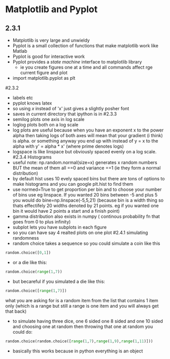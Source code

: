 # Matplotlib and Pyplot
## 2.3.1
- Matplotlib is very large and unwieldy
- Pyplot is a small collection of functions that make matplotlib work like Matlab
- Pyplot is good for interactive work
- Pyplot provides a *state machine* interface to matplotlib library
    - ie you create figures one at a time and all commands affect rge current figure and plot
- import matplotlib.pyplot as plt

#2.3.2
- labels etc
- pyplot knows latex
- so using $x$ instead of 'x' just gives a slightly posher font
- saves in current directory that ipython is in
#2.3.3
- semilog plots one axis in log scale
- loglog plots both on a log scale
- log plots are useful because when you have an exponent x to the power alpha then taking logs of both axes will mean that your gradient (i think) is alpha. or something anyway you end up with instead of y = x to the alpha with y' = alpha * x' (where prime denotes logs)
- logspace is like linspace but obviously spaced evenly on a log scale.
#2.3.4 Histograms
- useful note: np.random.normal(size=x) generates x random numbers BUT the mean of them all ==0 and variance ==1 (ie they form a normal distribution)
- by default hist uses 10 evely spaced bins but there are tons of options to make histograms and you can google plt.hist to find them
- use normed=True to get proportion per bin and to choose your number of bins use eg linspace. If you wanted 20 bins between -5 and plus 5 you would do bine=np.linspace(-5,5,21) (because bin is a width thing so thats effectifely 20 widths denoted by 21 points. eg if you wanted one bin it would have 2 points a start and a finish point)
- gamma distribution also exists in numpy ( continous probability fn that goes from 0 to plus infinity)
- subplot lets you have subplots in each figure
- so you can have say 4 realted plots on one plot
#2.4.1 simulating randomness
- random choice takes a sequence so you could simulate a coin like this
```py
random.choice([0,1])
```
- or a die like this:
```py
random.choice(range(1,7))
```
- but becareful if you simulated a die like this:
```py
random.choice([range(1,7)])
```
what you are asking for is a random item from the list that contains 1 item only (which is a range but still a range is one item and you will always get that back)
- to simulate having three dice, one 6 sided one 8 sided and one 10 sided and choosing one at random then throwing that one at random you could do:

```py
random.choice(random.choice([range(1,7),range(1,9),range(1,11)]))
```
- basically this works because in python everything is an object

